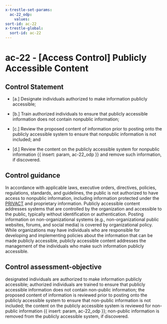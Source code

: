 ```yaml
---
x-trestle-set-params:
  ac-22_odp:
    values:
sort-id: ac-22
x-trestle-global:
  sort-id: ac-22
---
```


# ac-22 - \[Access Control\] Publicly Accessible Content

## Control Statement

- \[a.\] Designate individuals authorized to make information publicly accessible;

- \[b.\] Train authorized individuals to ensure that publicly accessible information does not contain nonpublic information;

- \[c.\] Review the proposed content of information prior to posting onto the publicly accessible system to ensure that nonpublic information is not included; and

- \[d.\] Review the content on the publicly accessible system for nonpublic information {{ insert: param, ac-22_odp }} and remove such information, if discovered.

## Control guidance

In accordance with applicable laws, executive orders, directives, policies, regulations, standards, and guidelines, the public is not authorized to have access to nonpublic information, including information protected under the [PRIVACT](#18e71fec-c6fd-475a-925a-5d8495cf8455) and proprietary information. Publicly accessible content addresses systems that are controlled by the organization and accessible to the public, typically without identification or authentication. Posting information on non-organizational systems (e.g., non-organizational public websites, forums, and social media) is covered by organizational policy. While organizations may have individuals who are responsible for developing and implementing policies about the information that can be made publicly accessible, publicly accessible content addresses the management of the individuals who make such information publicly accessible.

## Control assessment-objective

designated individuals are authorized to make information publicly accessible;
authorized individuals are trained to ensure that publicly accessible information does not contain non-public information;
the proposed content of information is reviewed prior to posting onto the publicly accessible system to ensure that non-public information is not included;
the content on the publicly accessible system is reviewed for non-public information {{ insert: param, ac-22_odp }};
non-public information is removed from the publicly accessible system, if discovered.
